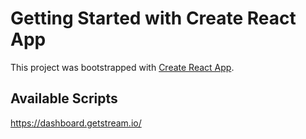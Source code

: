 # Getting Started with Create React App

This project was bootstrapped with [Create React App](https://github.com/facebook/create-react-app).

## Available Scripts

https://dashboard.getstream.io/
